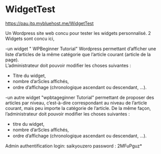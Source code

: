 # WidgetTest

https://pau.jtq.mybluehost.me/WidgetTest

Un Wordpress site web concu pour tester les widgets personnalisé. 2 Widgets sont concu ici, 

-un	widget " WPBeginner Tutorial"	Wordpress	permettant	d’aﬃcher	une	liste	d’articles	de	la même	catégorie	que	l’article	courant	(article	de	la	page).		
L’administrateur	doit	pouvoir	modiﬁer	les	choses	suivantes	:		
- Titre	du	widget,		
- nombre	d’arScles	aﬃchés,		
- ordre	d’aﬃchage	(chronologique	ascendant	ou	descendant,	…).	

-un	autre	widget "wpbtageginner Tutorial"	permettant	de	proposer	des	articles	par	niveau,	c’est-à-dire	correspondant	au	niveau	de	l’article	courant,	mais peu	importe	la	catégorie	de	l’article. De	la	même	façon,	l’administrateur	doit	pouvoir	modiﬁer	les	choses	suivantes	:		
- titre	du	widget,		
- nombre	d’arScles	aﬃchés,		
- ordre	d’aﬃchage	(chronologique	ascendant	ou	descendant,	…).	

Admin authentification
login: saikyouzero
password : 2MFuPguz*
